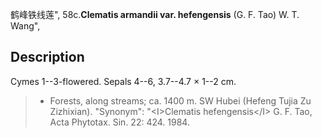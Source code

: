 鹤峰铁线莲",
58c.**Clematis armandii var. hefengensis** (G. F. Tao) W. T. Wang",

## Description
Cymes 1--3-flowered. Sepals 4--6, 3.7--4.7 × 1--2 cm.

> * Forests, along streams; ca. 1400 m. SW Hubei (Hefeng Tujia Zu Zizhixian).
  "Synonym": "&lt;I&gt;Clematis hefengensis&lt;/I&gt; G. F. Tao, Acta Phytotax. Sin. 22: 424. 1984.
